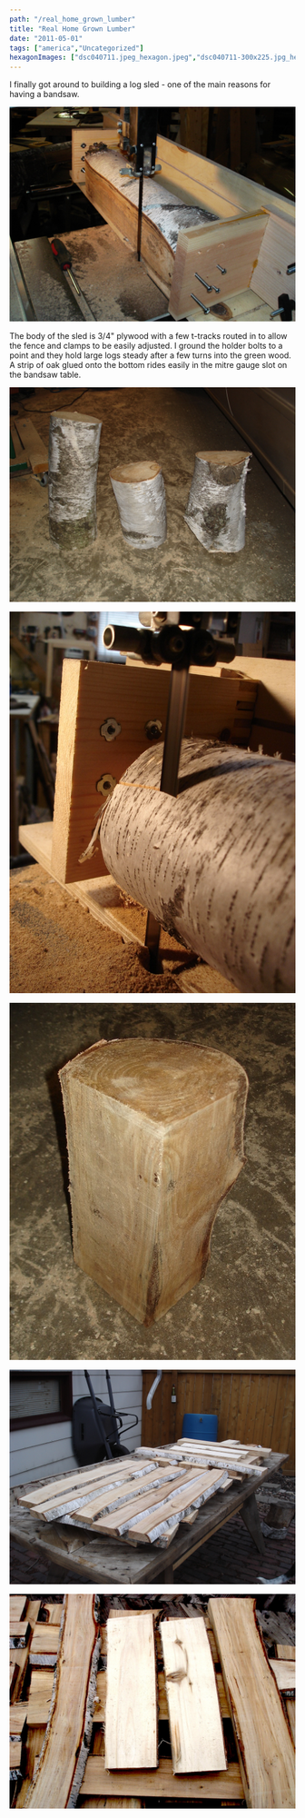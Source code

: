 ```yaml
---
path: "/real_home_grown_lumber"
title: "Real Home Grown Lumber"
date: "2011-05-01"
tags: ["america","Uncategorized"]
hexagonImages: ["dsc040711.jpeg_hexagon.jpeg","dsc040711-300x225.jpg_hexagon.jpeg","dsc040721-300x225.jpg_hexagon.jpeg","dsc04075-225x300.jpg_hexagon.jpeg","dsc040731-240x300.jpg_hexagon.jpeg","dsc04076-300x225.jpg_hexagon.jpeg","dsc04077-300x225.jpg_hexagon.jpeg","dsc040711.jpg_hexagon.jpeg","dsc040721.jpg_hexagon.jpeg","dsc04075.jpg_hexagon.jpeg","dsc040731.jpg_hexagon.jpeg","dsc04076.jpg_hexagon.jpeg","dsc04077.jpg_hexagon.jpeg"]
---
```



I finally got around to building a log sled - one of the main reasons for having a bandsaw. 

[![Log sled allows me to firmly hold the log in position and slide straight along the mitre gauge slot.](dsc040711.jpg "dsc040711")](dsc040711.jpg) 

The body of the sled is 3/4" plywood with a few t-tracks routed in to allow the fence and clamps to be easily adjusted. I ground the holder bolts to a point and they hold large logs steady after a few turns into the green wood. A strip of oak glued onto the bottom rides easily in the mitre gauge slot on the bandsaw table. 

[![Lauren's parents kindly let us take what we wanted from a felled birch.](dsc040721.jpg "dsc040721")](dsc040721.jpg) 

[![Log sled in action](dsc04075.jpg "dsc04075")](dsc04075.jpg) 

[![Once two straight edges are established, the rest of the milling is done against the bandsaw fence.](dsc040731.jpg "dsc040731")](dsc040731.jpg) 

[![This lumber will be ready in about a year.](dsc04076.jpg "dsc04076")](dsc04076.jpg) 

[![I think the lighter planks are from a piece of poplar.](dsc04077.jpg "dsc04077")](dsc04077.jpg)          